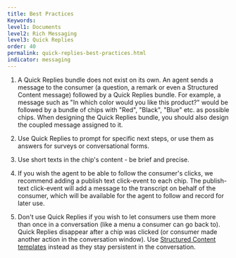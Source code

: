 ```yaml
---
title: Best Practices
Keywords:
level1: Documents
level2: Rich Messaging
level3: Quick Replies
order: 40
permalink: quick-replies-best-practices.html
indicator: messaging
---
```



1. A Quick Replies bundle does not exist on its own. An agent sends a message to the consumer (a question, a remark or even a Structured Content message) followed by a Quick Replies bundle. For example, a message such as "In which color would you like this product?" would be followed by a bundle of chips with "Red", "Black", "Blue" etc. as possible chips. When designing the Quick Replies bundle, you should also design the coupled message assigned to it.

2. Use Quick Replies to prompt for specific next steps, or use them as answers for surveys or conversational forms.

3. Use short texts in the chip's content - be brief and precise.

4. If you wish the agent to be able to follow the consumer's clicks, we recommend adding a publish text click-event to each chip. The publish-text click-event will add a message to the transcript on behalf of the consumer, which will be available for the agent to follow and record for later use.

5. Don't use Quick Replies if you wish to let consumers use them more than once in a conversation (like a menu a consumer can go back to). Quick Replies disappear after a chip was clicked (or consumer made another action in the conversation window). Use [Structured Content templates](rich-messaging-structured-content-card.html) instead as they stay persistent in the conversation.
